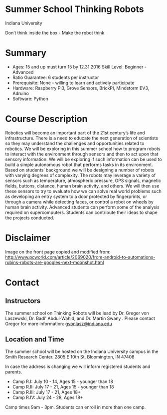 # Summer School Thinking Robots 

Indiana University

Don’t think inside the box - Make the robot think

# Summary

* Ages: 15 and up must turn 15 by 12.31.2016 Skill Level: Beginner - Advanced
* Ratio Guarantee: 6 students per instructor
* Prerequisite: None - willing to learn and actively participate
* Hardware: Raspberry Pi3, Grove Sensors, BrickPI, Mindstorm EV3, Adruino
* Software: Python

# Course Description

Robotics will become an important part of  the 21st century’s life and infrastructure. There is a need to educate the next generation of scientists so they may understand the challenges and opportunities related to robotics. We will be exploring in this summer school how to program robots to interact with the environment through sensors and then to act upon that sensory information. We will be exploring if such information can be used to build a simple autonomous robot that performs tasks in  its environment. Based on students’ background we will be designing a number of robots with varying degrees of complexity. The robots may leverage a variety of sensors such as temperature, atmospheric pressure, GPS signals,  magnetic fields, buttons, distance, human brain activity, and others. We will then use these sensors to try to evaluate how we can solve real world problems such as developing an entry system to a door protected by fingerprints, or through a camera while detecting faces, or control a robot on wheels by human brain activity. Advanced students can perform some of the analysis required on supercomputers. Students can contribute their ideas to shape the projects conducted.

# Disclaimer

Image on the front page copied and modified from: http://www.pcworld.com/article/2069020/from-android-to-automations-rubins-robots-are-googles-next-moonshot.html 

# Contact

## Instructors

The summer school on Thinking Robots will be lead by Dr. Gregor von Laszewski, Dr. Badi' Abdul-Wahid, and Dr. Martin Swany . Please contact Gregor for more information:  gvonlasz@indiana.edu 

## Location and Time

The summer school will be hosted on the Indiana University campus in the Smith Research Center.
2805 E 10th St, Bloomington, IN 47408

In case the address is changing we will inform  registered students and parents.

* Camp R.I:    July 10 - 14, Ages 15 - younger than 18
* Camp R.II:   July 17 - 21, Ages 15 - younger than 18
* Camp R.III:  July 17 - 21, Ages 18+
* Camp R.IV:  July 24 - 28, Ages 18+

Camp times 9am - 3pm. Students can enroll in more than one camp.


